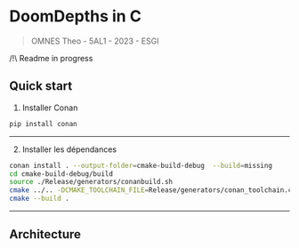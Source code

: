 # DoomDepths in C

> OMNES Theo - 5AL1 - 2023 - ESGI

/!\ Readme in progress

## Quick start

1. Installer Conan
```bash
pip install conan
```
---

2. Installer les dépendances
```bash
conan install . --output-folder=cmake-build-debug  --build=missing
cd cmake-build-debug/build
source ./Release/generators/conanbuild.sh
cmake ../.. -DCMAKE_TOOLCHAIN_FILE=Release/generators/conan_toolchain.cmake -DCMAKE_BUILD_TYPE=Release
cmake --build .
```
---



## Architecture
